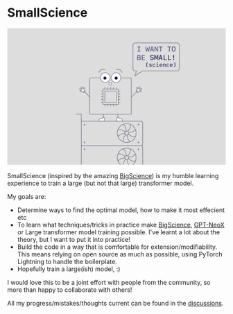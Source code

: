 # SmallScience

![chippy](chippy.png)

SmallScience (inspired by the amazing [BigScience](https://bigscience.huggingface.co/)) is my humble learning experience to train a large (but not that large) transformer model.

My goals are:

* Determine ways to find the optimal model, how to make it most effecient etc
* To learn what techniques/tricks in practice make [BigScience](https://bigscience.huggingface.co/), [GPT-NeoX](https://github.com/EleutherAI/gpt-neox) or Large transformer model training possible. I've learnt a lot about the theory, but I want to put it into practice!
* Build the code in a way that is comfortable for extension/modifiability. This means relying on open source as much as possible, using PyTorch Lightning to handle the boilerplate.
* Hopefully train a large(ish) model,  :)

I would love this to be a joint effort with people from the community, so more than happy to collaborate with others!

All my progress/mistakes/thoughts current can be found in the [discussions](https://github.com/SeanNaren/SmallScience/discussions).
